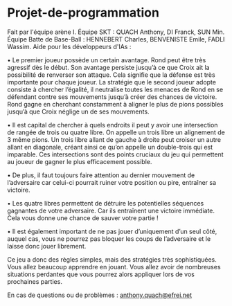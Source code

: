 # Projet-de-programmation
Fait par l'équipe arène I.
Équipe SKT : QUACH Anthony, DI Franck, SUN Min.
Équipe Batte de Base-Ball : HENNEBERT Charles, BENVENISTE Emile, FADLI Wassim.
Aide pour les développeurs d'IAs :

   •	Le premier joueur possède un certain avantage. Rond peut être très agressif dès le début. Son avantage persiste jusqu’à ce que Croix ait la possibilité de renverser son attaque. Cela signifie que la défense est très importante pour chaque joueur. La stratégie que le second joueur adopte consiste à chercher l’égalité, il neutralise toutes les menaces de Rond en se défendant contre ses mouvements jusqu’à créer des chances de victoire. Rond gagne en cherchant constamment à aligner le plus de pions possibles jusqu’à que Croix néglige un de ses mouvements. 

   •	Il est capital de chercher à quels endroits il peut y avoir une intersection de rangée de trois ou quatre libre. On appelle un trois libre un alignement de 3 même pions. Un trois libre allant de gauche à droite peut croiser un autre allant en diagonale, créant ainsi ce qu’on appelle un double-trois qui est imparable. Ces intersections sont des points cruciaux du jeu qui permettent au joueur de gagner le plus efficacement possible.

   •	De plus, il faut toujours faire attention au dernier mouvement de l’adversaire car celui-ci pourrait ruiner votre position ou pire, entraîner sa victoire.

   •	Les quatre libres permettent de détruire les potentielles séquences gagnantes de votre adversaire. Car ils entraînent une victoire immédiate. Cela vous donne une chance de sauver votre partie !

   •	Il est également important de ne pas jouer d’uniquement d’un seul côté, auquel cas, vous ne pourrez pas bloquer les coups de l’adversaire et le laisse donc jouer librement.

Ce jeu a donc des règles simples, mais des stratégies très sophistiquées. Vous allez beaucoup apprendre en jouant. Vous allez avoir de nombreuses situations perdantes que vous pourrez alors appliquer lors de vos prochaines parties.

En cas de questions ou de problèmes :
anthony.quach@efrei.net
